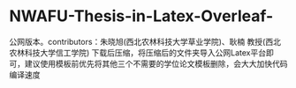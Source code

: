 # NWAFU-Thesis-in-Latex-Overleaf-
公网版本。contributors：朱晓旭(西北农林科技大学草业学院)、耿楠 教授(西北农林科技大学信工学院)
下载后压缩，将压缩后的文件夹导入公网Latex平台即可，建议使用模板前优先将其他三个不需要的学位论文模板删除，会大大加快代码编译速度
